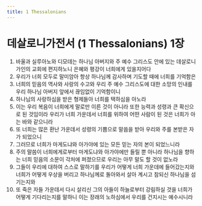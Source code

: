 ```yaml
---
title: 1 Thessalonians
---
```


# 데살로니가전서 (1 Thessalonians) 1장
1. 바울과 실루아노와 디모데는 하나님 아버지와 주 예수 그리스도 안에 있는 데살로니가인의 교회에 편지하노니 은혜와 평강이 너희에게 있을지어다
1. 우리가 너희 모두로 말미암아 항상 하나님께 감사하며 기도할 때에 너희를 기억함은
1. 너희의 믿음의 역사와 사랑의 수고와 우리 주 예수 그리스도에 대한 소망의 인내를 우리 하나님 아버지 앞에서 끊임없이 기억함이니
1. 하나님의 사랑하심을 받은 형제들아 너희를 택하심을 아노라
1. 이는 우리 복음이 너희에게 말로만 이른 것이 아니라 또한 능력과 성령과 큰 확신으로 된 것임이라 우리가 너희 가운데서 너희를 위하여 어떤 사람이 된 것은 너희가 아는 바와 같으니라
1. 또 너희는 많은 환난 가운데서 성령의 기쁨으로 말씀을 받아 우리와 주를 본받은 자가 되었으니
1. 그러므로 너희가 마게도냐와 아가야에 있는 모든 믿는 자의 본이 되었느니라
1. 주의 말씀이 너희에게로부터 마게도냐와 아가야에만 들릴 뿐 아니라 하나님을 향하는 너희 믿음의 소문이 각처에 퍼졌으므로 우리는 아무 말도 할 것이 없노라
1. 그들이 우리에 대하여 스스로 말하기를 우리가 어떻게 너희 가운데에 들어갔는지와 너희가 어떻게 우상을 버리고 하나님께로 돌아와서 살아 계시고 참되신 하나님을 섬기는지와
1. 또 죽은 자들 가운데서 다시 살리신 그의 아들이 하늘로부터 강림하실 것을 너희가 어떻게 기다리는지를 말하니 이는 장래의 노하심에서 우리를 건지시는 예수시니라
